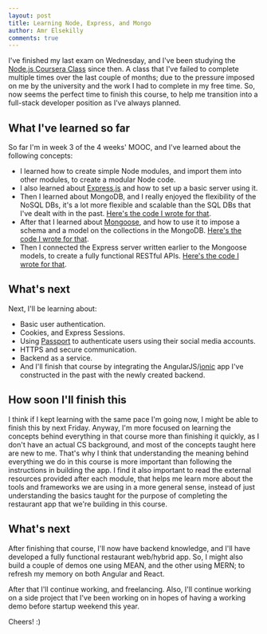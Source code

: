 ```yaml
---
layout: post
title: Learning Node, Express, and Mongo
author: Amr Elsekilly
comments: true
---
```

I've finished my last exam on Wednesday, and I've been studying the [Node.js Coursera Class](https://www.coursera.org/learn/server-side-development) since then. A class that I've failed to complete multiple times over the last couple of months; due to the pressure imposed on me by the university and the work I had to complete in my free time. So, now seems the perfect time to finish this course, to help me transition into a full-stack developer position as I've always planned.

## What I've learned so far
So far I'm in week 3 of the 4 weeks' MOOC, and I've learned about the following concepts:

- I learned how to create simple Node modules, and import them into other modules, to create a modular Node code.
- I also learned about [Express.js](https://expressjs.com/) and how to set up a basic server using it.
- Then I learned about MongoDB, and I really enjoyed the flexibility of the NoSQL DBs, it's a lot more flexible and scalable than the SQL DBs that I've dealt with in the past. [Here's the code I wrote for that](https://github.com/amrsekilly/CRUD-MongoDB).
- After that I learned about [Mongoose](http://mongoosejs.com/), and how to use it to impose a schema and a model on the collections in the MongoDB. [Here's the code I wrote for that](https://github.com/amrsekilly/confusion-schemas).
- Then I connected the Express server written earlier to the Mongoose models, to create a fully functional RESTful APIs. [Here's the code I wrote for that](https://github.com/amrsekilly/confusion-rest-apis).

## What's next
Next, I'll be learning about:
- Basic user authentication.
- Cookies, and Express Sessions.
- Using [Passport](passportjs.org) to authenticate users using their social media accounts.
- HTTPS and secure communication.
- Backend as a service.
- And I'll finish that course by integrating the AngularJS/[ionic](https://github.com/amrsekilly/ConFusion-iOS-Android) app I've constructed in the past with the newly created backend.

## How soon I'll finish this
I think if I kept learning with the same pace I'm going now, I might be able to finish this by next Friday. Anyway, I'm more focused on learning the concepts behind everything in that course more than finishing it quickly, as I don't have an actual CS background, and most of the concepts taught here are new to me. That's why I think that understanding the meaning behind everything we do in this course is more important than following the instructions in building the app. I find it also important to read the external resources provided after each module, that helps me learn more about the tools and frameworks we are using in a more general sense, instead of just understanding the basics taught for the purpose of completing the restaurant app that we're building in this course.

## What's next
After finishing that course, I'll now have backend knowledge, and I'll have developed a fully functional restaurant web/hybrid app. So, I might also build a couple of demos one using MEAN, and the other using MERN; to refresh my memory on both Angular and React.

After that I'll continue working, and freelancing. Also, I'll continue working on a side project that I've been working on in hopes of having a working demo before startup weekend this year.

Cheers! :)
